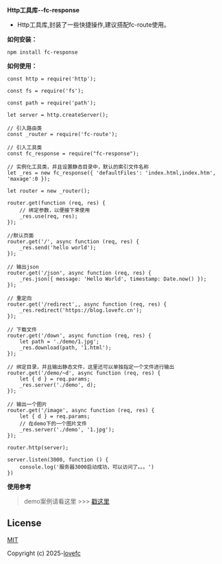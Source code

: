 **Http工具库--fc-response** 

- Http工具库,封装了一些快捷操作,建议搭配fc-route使用。

**如何安装：** 

````
npm install fc-response

````

**如何使用：** 
```
const http = require('http');

const fs = require('fs');

const path = require('path');

let server = http.createServer();

// 引入路由类
const _router = require('fc-route');

// 引入工具类
const fc_response = require("fc-response");

// 实例化工具类，并且设置静态目录中，默认的索引文件名称
let _res = new fc_response({ 'defaultFiles': 'index.html,index.htm', 'maxage':0 });

let router = new _router();

router.get(function (req, res) {
	// 绑定参数，以便接下来使用
	_res.use(req, res);
});

//默认页面
router.get('/', async function (req, res) {
	_res.send('hello world');
});

// 输出json
router.get('/json', async function (req, res) {
	_res.json({ message: 'Hello World', timestamp: Date.now() });
});

// 重定向
router.get('/redirect',, async function (req, res) {
	_res.redirect('https://blog.lovefc.cn');
});

// 下载文件
router.get('/down', async function (req, res) {
	let path = './demo/1.jpg';
	_res.download(path, '1.html');
});

// 绑定目录，并且输出静态文件，这里还可以单独指定一个文件进行输出
router.get('/demo/~d', async function (req, res) {
	let { d } = req.params;
	_res.server('./demo', d);
});

// 输出一个图片
router.get('/image', async function (req, res) {
	let { d } = req.params;
	// 在demo下的一个图片文件
	_res.server('./demo', '1.jpg');
});

router.http(server);

server.listen(3000, function () {
	console.log('服务器3000启动成功，可以访问了。。。')
})
```

**使用参考**

>demo案例请看这里 >>> [戳这里](https://github.com/lovefc/fc-response-demo)

## License

[MIT](https://opensource.org/licenses/MIT)

Copyright (c) 2025-[lovefc](http://lovefc.cn)